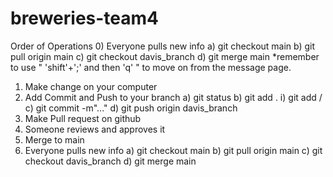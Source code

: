 # breweries-team4

Order of Operations
0) Everyone pulls new info
    a) git checkout main 
    b) git pull origin main
    c) git checkout davis_branch
    d) git merge main
        *remember to use " 'shift'+';' and then 'q' " to move on from the message page.
1) Make change on your computer
2) Add Commit and Push to your branch 
    a) git status
    b) git add .
        i) git add /
    c) git commit -m"..."
    d) git push origin davis_branch
3) Make Pull request on github
4) Someone reviews and approves it
5) Merge to main
6) Everyone pulls new info
    a) git checkout main 
    b) git pull origin main
    c) git checkout davis_branch
    d) git merge main